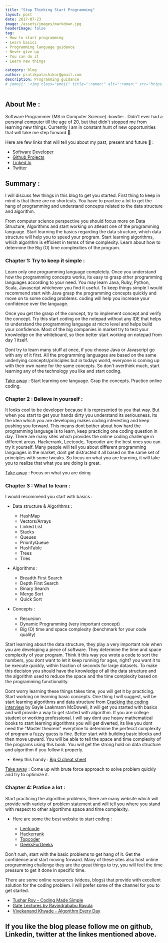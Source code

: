 ```yaml
---
title: "Stop Thinking Start Programming"
layout: post
date: 2017-07-23 
image: /assets/images/markdown.jpg
headerImage: false
tag:
- How to start programming
- Learn basics
- Programming language guidance
- Never give up
- You can do it
- Learn new things

category: blog
author: pratikpalashikar@gmail.com
description: Programming guidance
# jemoji: '<img class="emoji" title=":ramen:" alt=":ramen:" src="https://assets.github.com/images/icons/emoji/unicode/1f35c.png" height="20" width="20" align="absmiddle">'
---
```


## About Me	:

   Software Programmer (MS in Computer Science) :bowtie: . Didn't ever had a personal computer till the age of 20, but that didn't stopped me from learning new things. Currently I am in constant hunt of new opportunities that will take me step forward :bicyclist:.

Here are few links that will tell you about my past, present and future :necktie: :
- [Software Developer](http://pratikpalashikar.github.io/)
- [Github Projects](https://github.com/pratikpalashikar)
- [Linked In](https://www.linkedin.com/in/pratikpalashikar/)
- [Twitter](https://twitter.com/pratikpalashika)


## Summary	:

   I will discuss few things in this blog to get you started. First thing to keep in mind is that there are no shortcuts. You have to practice a lot to get the hang of programming and understand concepts related to the data structure and algorithm.
   
   From computer science perspective you should focus more on Data Structure, Algorithms and start working on atleast one of the programming language. Start learning the basics regarding the data structure, which data structure will help you to speed your program. Start learning algorithms,  which algorithm is efficient in terms of time complexity. Learn about how to determine the Big (O) time complexities of the program.


###  Chapter 1: Try to keep it simple : 
  	
   Learn only one programming language completely. Once you understand how the programming concepts works, its easy to grasp other programming languages according to your need. You may learn Java, Ruby, Python, Scala, Javascript whichever you find it useful. To keep things simple I would recommend start with Java grasp the programming concepts quickly and move on to some coding problems. coding will help you increase your confidence over the language.
    
   Once you get the grasp of the concept, try to implement concept and verify the concept. Try this start coding on the notepad without any IDE that helps to understand the programming language at micro level and helps build your confidence. Most of the big companies in market try to test your knowledge on the whiteboard, so then better start working on notepad from day 1 itself.
    	
   Dont try to learn many stuff at once, if you choose Java or Javascript go with any of it first. All the programming languages are based on the same underlying concepts/principles but in todays world, everyone is coming up with their own name for the same concepts. So don't overthink much, start learning any of the technology you like and start coding.
    	
   [Take away]() : Start learning one language. Grap the concepts. Practice online coding.
  	
  	  	
###   Chapter 2 : Believe in yourself :
  	
   It looks cool to be developer because it is represented to you that way. But when you start to get your hands dirty you understand its seriousness. Its the idea which you are developing makes coding interesting and keep pushing you forward. This means dont bother about how hard the programming language is to learn, keep practicing one coding question in day. There are many sites which provides the online coding challenge in different areas. Hackerrank, Leetcode, Topcoder are the best ones you can try it yourself. Many people will tell you about different programming languages in the market, dont get distracted it all based on the same set of principles with some tweaks. So focus on what you are learning, it will take you to realize that what you are doing is great.
  	
   [Take away]() : Focus on what you are doing
  	
###   Chapter 3 : What to learn :
  	
  I would recommend you start with basics :
  	
  * Data structure & Algorithms :
       * HashMap
       * Vectors/Arrays
       * Linked List
       * Stacks
       * Queues
       * PriorityQueue
       * HashTable
       * Trees
       * Tries 
       
  * Algorithms :
    *   Breadth First Search
    *   Depth First Search
    *   Binary Search
    *   Merge Sort
    *   Quick Sort
  		
  * Concepts :
    *   Recursion
    *   Dynamic Programming (very important concept)
    *   Big (O)  time and space complexity (benchmark for your code quality)
  		
  		
  Start learning about the data structure, they play a very important role when you are developing a piece of software. They determine the time and space complexity of your program. Think it this way you wrote a code to sort the numbers, you dont want to let it keep running for ages, right? you want it to be execute quickly, within fraction of seconds for large datasets. To make this decision you should have the knowledge of all the data structure and the algorithm used to reduce the space and the time complexity based on the programming functionality.
  
  Dont worry learning these things takes time, you will get it by practicing. Start working on learning basic concepts. One thing I will suggest, will be start learning algorithms and data structure from [Cracking the coding interview](http://www.crackingthecodinginterview.com/) by Gayle Laakmann McDowell, it will get you started with basics and will provide a way to get started with algorithm. If you are college student or working professional. I will say dont use heavy mathematical books to start learning algorithms you will get diverted, its like you dont need the "Master theorem" everytime to determine the perfecct complexity of program a fuzzy guess is fine. Better start with building basic blocks and then move upward. You will be able to tell the space and time complexity of the programs using this book. You will get the strong hold on data structure and algorithm if you follow it properly.
  		
  * Keep this handy :
    [Big O cheat sheet](http://bigocheatsheet.com/)
        
  [Take away]()	: Come up with brute force approach to solve problem quickly and try to optimize it. 	
    


###   Chapter 4: Pratice a lot	:
    
    
   Start practicing the algorithm problems, there are many website which will provide with variety of problem statement and will tell you where you stand with respect to other algortihms space and time complexity.
		
   -    Here are some the best website to start coding :
		
	    -   [Leetcode](https://leetcode.com/problemset/algorithms/)
		-   [Hackerrank](https://www.hackerrank.com/)
		-   [Topcoder](https://www.topcoder.com/)
		-   [GeeksForGeeks](http://www.geeksforgeeks.org/)
		
   Don't rush, start with the basic problems to get hang of it. Get the confidence and start moving forward. Many of these sites also host online programming challenge they are the great things to try, you will feel the time pressure to get it done in specific time.
		
   There are some online resources (videos, blogs) that provide with excellent solution for the coding problem. I will prefer some of the channel for you to get started.

   *    [Tushar Roy - Coding Made Simple](https://www.youtube.com/user/tusharroy2525)
   *    [Gate Lectures by Ravindrababu Ravula](https://www.youtube.com/channel/UCJjC1hn78yZqTf0vdTC6wAQ)
   *    [Vivekanand Khyade - Algorithm Every Day](https://www.youtube.com/user/vivekanandkhyade/featured)
		
		

## If you like the blog please follow me on github, Linkedin, twitter at the linkes mentioned above.




